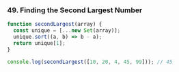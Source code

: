 ### 49. Finding the Second Largest Number

```javascript
function secondLargest(array) {
  const unique = [...new Set(array)];
  unique.sort((a, b) => b - a);
  return unique[1];
}

console.log(secondLargest([10, 20, 4, 45, 99])); // 45
```

